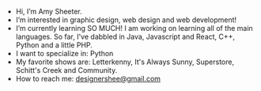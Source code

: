 - Hi, I’m Amy Sheeter.
- I’m interested in graphic design, web design and web development!
- I’m currently learning SO MUCH! I am working on learning all of the main languages. So far, I've dabbled in Java, Javascript and React, C++, Python and a little PHP.
- I want to specialize in: Python
- My favorite shows are: Letterkenny, It's Always Sunny, Superstore, Schitt's Creek and Community. 
- How to reach me: designershee@gmail.com



